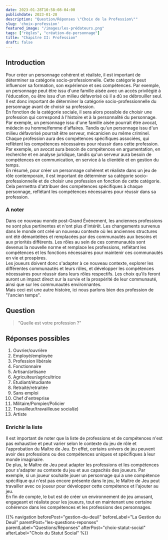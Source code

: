 ```yaml
---
date: 2023-01-28T10:58:08-04:00
publishdate: 2023-01-28
description: "Question/Réponses \"Choix de la Profession\""
slug: 'choix-profession'
featured_image: "/images/les-prédateurs.png"
tags: ["règles", "création-de-personnage"]
title: "Chapitre II: Profession"
draft: false
---
```


## Introduction
Pour créer un personnage cohérent et réaliste, il est important de déterminer sa catégorie socio-professionnelle. Cette catégorie peut influencer sa formation, son expérience et ses compétences. Par exemple, un personnage peut être issu d'une famille aisée avec un accès privilégié à l'éducation, ou être issu d'un milieu défavorisé où il a dû se débrouiller seul. Il est donc important de déterminer la catégorie socio-professionnelle du personnage avant de choisir sa profession.  
En fonction de la catégorie sociale, il sera alors possible de choisir une profession qui correspond à l'histoire et à la personnalité du personnage. Par exemple, un personnage issu d'une famille aisée pourrait être avocat, médecin ou homme/femme d'affaires. Tandis qu'un personnage issu d'un milieu défavorisé pourrait être serveur, mécanicien ou même criminel.  
Chaque profession aura des compétences spécifiques associées, qui reflètent les compétences nécessaires pour réussir dans cette profession. Par exemple, un avocat aura besoin de compétences en argumentation, en recherche et en analyse juridique, tandis qu'un serveur aura besoin de compétences en communication, en service à la clientèle et en gestion du temps.  
En résumé, pour créer un personnage cohérent et réaliste dans un jeu de rôle contemporain, il est important de déterminer sa catégorie socio-professionnelle et de choisir une profession en fonction de cette catégorie. Cela permettra d'attribuer des compétences spécifiques à chaque personnage, reflétant les compétences nécessaires pour réussir dans sa profession.  

### A noter
Dans ce nouveau monde post-Grand Évènement, les anciennes professions ne sont plus pertinentes et n'ont plus d'intérêt. Les changements survenus dans le monde ont créé un nouveau contexte où les anciennes structures ont été démantelées et remplacées par des communautés aux besoins et aux priorités différents. Les rôles au sein de ces communautés sont devenus la nouvelle norme et remplace les professions, reflétant les compétences et les fonctions nécessaires pour maintenir ces communautés en vie et prospères.  
Les joueurs doivent donc s'adapter à ce nouveau contexte, explorer les différentes communautés et leurs rôles, et développer les compétences nécessaires pour réussir dans leurs rôles respectifs. Les choix qu'ils feront auront un impact direct sur la survie et la prospérité de leur communauté, ainsi que sur les communautés environnantes.  
Mais ceci est une autre histoire, ici nous parlons bien des profession de "l'ancien temps".

## Question
> "Quelle est votre profession ?"

## Réponses possibles
1) Ouvrier/ouvrière
1) Employé/employée
1) Profession libérale
1) Fonctionnaire
1) Artisan/artisane
1) Agriculteur/agricultrice
1) Étudiant/étudiante
1) Retraité/retraitée
1) Sans emploi
1) Chef d'entreprise
1) Militaire/Pompier/Policier
1) Travailleur/travailleuse social(e)
1) Artiste

### Enrichir la liste
Il est important de noter que la liste de professions et de compétences n'est pas exhaustive et peut varier selon le contexte du jeu de rôle et l'approbation du Maître de Jeu. En effet, certains univers de jeu peuvent avoir des professions ou des compétences uniques et spécifiques à leur monde imaginaire.  
De plus, le Maître de Jeu peut adapter les professions et les compétences pour s'adapter au contexte du jeu et aux capacités des joueurs. Par exemple, si un joueur souhaite jouer un personnage qui a une compétence spécifique qui n'est pas encore présente dans le jeu, le Maître de Jeu peut travailler avec ce joueur pour développer cette compétence et l'ajouter au jeu.  
En fin de compte, le but est de créer un environnement de jeu amusant, engageant et réaliste pour les joueurs, tout en maintenant une certaine cohérence dans les compétences et les professions des personnages.

{{% navigation beforePost="gestion-du-deuil" beforeLabel="La Gestion du Deuil" parentPost="les-questions-reponses" parentLabel="Questions/Réponses" afterPost="choix-statut-social" afterLabel="Choix du Statut Social" %}}